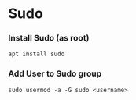 # Sudo

### Install Sudo (as root)
```
apt install sudo
```

### Add User <user> to Sudo group
```
sudo usermod -a -G sudo <username>
```
